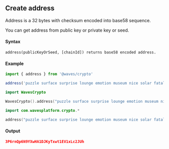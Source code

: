 ## Create address

Address is a 32 bytes with checksum encoded into base58 sequence.

You can get address from public key or private key or seed.

#### Syntax
```function
address(publicKeyOrSeed, [chainId]) returns base58 encoded address.
```

#### Example
```typescript
import { address } from '@waves/crypto'

address('puzzle surface surprise lounge emotion museum nice solar fatal beach universe stuff assume door chaos')
```

```swift
import WavesCrypto

WavesCrypto().address("puzzle surface surprise lounge emotion museum nice solar fatal beach universe stuff assume door chaos")
```

```kotlin
import com.wavesplatform.crypto.*

address("puzzle surface surprise lounge emotion museum nice solar fatal beach universe stuff assume door chaos")
```

#### Output

```json
3P6rnQp6N9YXwHA1DJKyTxwt1EV1xLc2JUh
```


